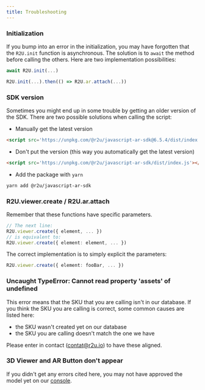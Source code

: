 ```yaml
---
title: Troubleshooting
---
```


### Initialization

If you bump into an error in the initialization, you may have forgotten that the `R2U.init` function is asynchronous. The solution is to `await` the method before calling the others. Here are two implementation possibilities:

```typescript
await R2U.init(...)
```

```typescript
R2U.init(...).then(() => R2U.ar.attach(...))
```

### SDK version

Sometimes you might end up in some trouble by getting an older version of the SDK. There are two possible solutions when calling the script:

- Manually get the latest version
```html
<script src='https://unpkg.com/@r2u/javascript-ar-sdk@6.5.4/dist/index.js'></script>
```

- Don't put the version (this way you automatically get the latest version)
```html
<script src='https://unpkg.com/@r2u/javascript-ar-sdk/dist/index.js'></script>
```

- Add the package with `yarn`
```bash
yarn add @r2u/javascript-ar-sdk
```

### R2U.viewer.create / R2U.ar.attach

Remember that these functions have specific parameters.
```typescript
// The next line:
R2U.viewer.create({ element, ... })
// is equivalent to:
R2U.viewer.create({ element: element, ... })
```

The correct implementation is to simply explicit the parameters:
```typescript
R2U.viewer.create({ element: fooBar, ... })
```

### Uncaught TypeError: Cannot read property 'assets' of undefined

This error means that the SKU that you are calling isn't in our database. If you think the SKU you are calling is correct, some common causes are listed here:

- the SKU wasn't created yet on our database
- the SKU you are calling doesn't match the one we have

Please enter in contact (contat@r2u.io) to have these aligned.

### 3D Viewer and AR Button don't appear 

If you didn't get any errors cited here, you may not have approved the model yet on our [console](https://console.r2u.io/).
